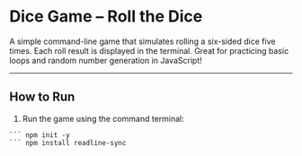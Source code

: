 # Dice Game – Roll the Dice

A simple command-line game that simulates rolling a six-sided dice five times. Each roll result is displayed in the terminal. Great for practicing basic loops and random number generation in JavaScript!

---

## How to Run

1. Run the game using the command terminal:
``` installation:
``` npm init -y
``` npm install readline-sync

